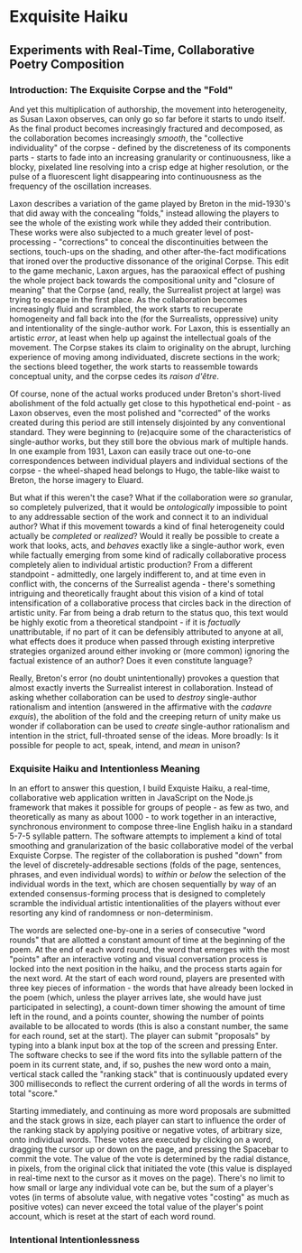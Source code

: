 # Exquisite Haiku
## Experiments with Real-Time, Collaborative Poetry Composition

### Introduction: The Exquisite Corpse and the "Fold"

And yet this multiplication of authorship, the movement into heterogeneity, as Susan Laxon observes, can only go so far before it starts to undo itself. As the final product becomes increasingly fractured and decomposed, as the collaboration becomes increasingly _smooth_, the "collective individuality" of the corpse - defined by the discreteness of its components parts - starts to fade into an increasing granularity or continuousness, like a blocky, pixelated line resolving into a crisp edge at higher resolution, or the pulse of a fluorescent light disappearing into continuousness as the frequency of the oscillation increases.

Laxon describes a variation of the game played by Breton in the mid-1930's that did away with the concealing "folds," instead allowing the players to see the whole of the existing work while they added their contribution. These works were also subjected to a much greater level of post-processing - "corrections" to conceal the discontinuities between the sections, touch-ups on the shading, and other after-the-fact modifications that ironed over the productive dissonance of the original Corpse. This edit to the game mechanic, Laxon argues, has the paraoxical effect of pushing the whole project back towards the compositional unity and "closure of meaning" that the Corpse (and, really, the Surrealist project at large) was trying to escape in the first place. As the collaboration becomes increasingly fluid and scrambled, the work starts to recuperate homogeneity and fall back into the (for the Surrealists, oppressive) unity and intentionality of the single-author work. For Laxon, this is essentially an artistic _error_, at least when help up against the intellectual goals of the movement. The Corpse stakes its claim to originality on the abrupt, lurching experience of moving among individuated, discrete sections in the work; the sections bleed together, the work starts to reassemble towards conceptual unity, and the corpse cedes its _raison d'être_.

Of course, none of the actual works produced under Breton's short-lived abolishment of the fold actually get close to this hypothetical end-point - as Laxon observes, even the most polished and "corrected" of the works created during this period are still intensely disjointed by any conventional standard. They were beginning to (re)acquire some of the characteristics of single-author works, but they still bore the obvious mark of multiple hands. In one example from 1931, Laxon can easily trace out one-to-one correspondences between individual players and individual sections of the corpse - the wheel-shaped head belongs to Hugo, the table-like waist to Breton, the horse imagery to Eluard.

But what if this weren't the case? What if the collaboration were _so_ granular, so completely pulverized, that it would be _ontologically_ impossible to point to any addressable section of the work and connect it to an individual author? What if this movement towards a kind of final heterogeneity could actually be _completed_ or _realized_? Would it really be possible to create a work that looks, acts, and _behaves_ exactly like a single-author work, even while factually emerging from some kind of radically collaborative process completely alien to individual artistic production? From a different standpoint - admittedly, one largely indifferent to, and at time even in conflict with, the concerns of the Surrealist agenda - there's something intriguing and theoretically fraught about this vision of a kind of total intensification of a collaborative process that circles back in the direction of artistic unity. Far from being a drab return to the status quo, this text would be highly exotic from a theoretical standpoint - if it is _factually_ unattributable, if no part of it can be defensibly attributed to anyone at all, what effects does it produce when passed through existing interpretive strategies organized around either invoking or (more common) ignoring the factual existence of an author? Does it even constitute language?

Really, Breton's error (no doubt unintentionally) provokes a question that almost exactly inverts the Surrealist interest in collaboration. Instead of asking whether collaboration can be used to _destroy_ single-author rationalism and intention (answered in the affirmative with the _cadavre exquis_), the abolition of the fold and the creeping return of unity make us wonder if collaboration can be used to _create_ single-author rationalism and intention in the strict, full-throated sense of the ideas. More broadly: Is it possible for people to act, speak, intend, and _mean_ in unison?

### Exquisite Haiku and Intentionless Meaning

In an effort to answer this question, I build Exquiste Haiku, a real-time, collaborative web application written in JavaScript on the Node.js framework that makes it possible for groups of people - as few as two, and theoretically as many as about 1000 - to work together in an interactive, synchronous environment to compose three-line English haiku in a standard 5-7-5 syllable pattern. The software attempts to implement a kind of total smoothing and granularization of the basic collaborative model of the verbal Exquiste Corpse. The register of the collaboration is pushed "down" from the level of discretely-addresable sections (folds of the page, sentences, phrases, and even individual words) to _within_ or _below_ the selection of the individual words in the text, which are chosen sequentially by way of an extended consensus-forming process that is designed to completely scramble the individual artistic intentionalities of the players without ever resorting any kind of randomness or non-determinism.

The words are selected one-by-one in a series of consecutive "word rounds" that are allotted a constant amount of time at the beginning of the poem. At the end of each word round, the word that emerges with the most "points" after an interactive voting and visual conversation process is locked into the next position in the haiku, and the process starts again for the next word. At the start of each word round, players are presented with three key pieces of information - the words that have already been locked in the poem (which, unless the player arrives late, she would have just participated in selecting), a count-down timer showing the amount of time left in the round, and a points counter, showing the number of points available to be allocated to words (this is also a constant number, the same for each round, set at the start). The player can submit "proposals" by typing into a blank input box at the top of the screen and pressing Enter. The software checks to see if the word fits into the syllable pattern of the poem in its current state, and, if so, pushes the new word onto a main, vertical stack called the "ranking stack" that is continuously updated every 300 milliseconds to reflect the current ordering of all the words in terms of total "score."

Starting immediately, and continuing as more word proposals are submitted and the stack grows in size, each player can start to influence the order of the ranking stack by applying positive or negative votes, of arbitrary size, onto individual words. These votes are executed by clicking on a word, dragging the cursor up or down on the page, and pressing the Spacebar to commit the vote. The value of the vote is determined by the radial distance, in pixels, from the original click that initiated the vote (this value is displayed in real-time next to the cursor as it moves on the page). There's no limit to how small or large any individual vote can be, but the sum of a player's votes (in terms of absolute value, with negative votes "costing" as much as positive votes) can never exceed the total value of the player's point account, which is reset at the start of each word round.




### Intentional Intentionlessness
